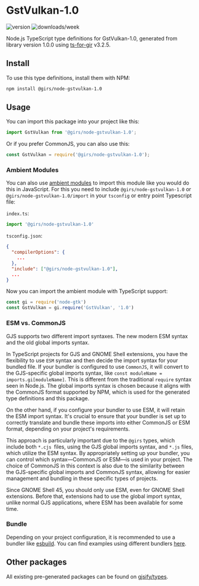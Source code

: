 
# GstVulkan-1.0

![version](https://img.shields.io/npm/v/@girs/node-gstvulkan-1.0)
![downloads/week](https://img.shields.io/npm/dw/@girs/node-gstvulkan-1.0)


Node.js TypeScript type definitions for GstVulkan-1.0, generated from library version 1.0.0 using [ts-for-gir](https://github.com/gjsify/ts-for-gir) v3.2.5.


## Install

To use this type definitions, install them with NPM:
```bash
npm install @girs/node-gstvulkan-1.0
```

## Usage

You can import this package into your project like this:
```ts
import GstVulkan from '@girs/node-gstvulkan-1.0';
```

Or if you prefer CommonJS, you can also use this:
```ts
const GstVulkan = require('@girs/node-gstvulkan-1.0');
```

### Ambient Modules

You can also use [ambient modules](https://github.com/gjsify/ts-for-gir/tree/main/packages/cli#ambient-modules) to import this module like you would do this in JavaScript.
For this you need to include `@girs/node-gstvulkan-1.0` or `@girs/node-gstvulkan-1.0/import` in your `tsconfig` or entry point Typescript file:

`index.ts`:
```ts
import '@girs/node-gstvulkan-1.0'
```

`tsconfig.json`:
```json
{
  "compilerOptions": {
    ...
  },
  "include": ["@girs/node-gstvulkan-1.0"],
  ...
}
```

Now you can import the ambient module with TypeScript support: 

```ts
const gi = require('node-gtk')
const GstVulkan = gi.require('GstVulkan', '1.0')
```



### ESM vs. CommonJS

GJS supports two different import syntaxes. The new modern ESM syntax and the old global imports syntax.

In TypeScript projects for GJS and GNOME Shell extensions, you have the flexibility to use `ESM` syntax and then decide the import syntax for your bundled file. If your bundler is configured to use `CommonJS`, it will convert to the GJS-specific global imports syntax, like `const moduleName = imports.gi[moduleName]`. This is different from the traditional `require` syntax seen in Node.js. The global imports syntax is chosen because it aligns with the CommonJS format supported by NPM, which is used for the generated type definitions and this package.

On the other hand, if you configure your bundler to use ESM, it will retain the ESM import syntax. It's crucial to ensure that your bundler is set up to correctly translate and bundle these imports into either CommonJS or ESM format, depending on your project's requirements.

This approach is particularly important due to the `@girs` types, which include both `*.cjs `files, using the GJS global imports syntax, and `*.js` files, which utilize the ESM syntax. By appropriately setting up your bundler, you can control which syntax—CommonJS or ESM—is used in your project. The choice of CommonJS in this context is also due to the similarity between the GJS-specific global imports and CommonJS syntax, allowing for easier management and bundling in these specific types of projects.

Since GNOME Shell 45, you should only use ESM, even for GNOME Shell extensions. Before that, extensions had to use the global import syntax, unlike normal GJS applications, where ESM has been available for some time.

### Bundle

Depending on your project configuration, it is recommended to use a bundler like [esbuild](https://esbuild.github.io/). You can find examples using different bundlers [here](https://github.com/gjsify/ts-for-gir/tree/main/examples).

## Other packages

All existing pre-generated packages can be found on [gjsify/types](https://github.com/gjsify/types).


